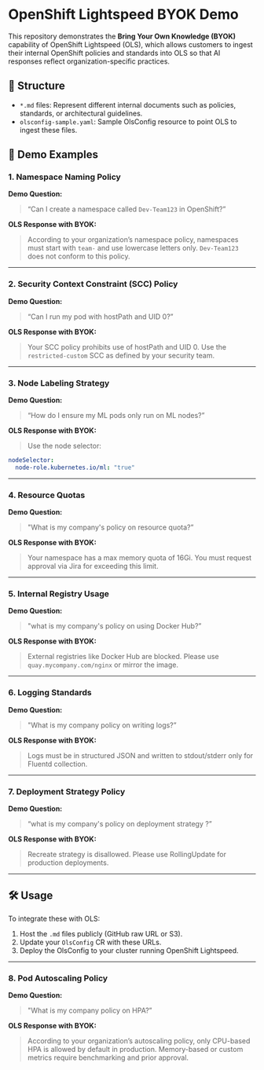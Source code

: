 # OpenShift Lightspeed BYOK Demo

This repository demonstrates the **Bring Your Own Knowledge (BYOK)** capability of OpenShift Lightspeed (OLS), which allows customers to ingest their internal OpenShift policies and standards into OLS so that AI responses reflect organization-specific practices.

## 📁 Structure

- `*.md` files: Represent different internal documents such as policies, standards, or architectural guidelines.
- `olsconfig-sample.yaml`: Sample OlsConfig resource to point OLS to ingest these files.

## 🧪 Demo Examples

### 1. Namespace Naming Policy
**Demo Question:**  
> “Can I create a namespace called `Dev-Team123` in OpenShift?”

**OLS Response with BYOK:**  
> According to your organization’s namespace policy, namespaces must start with `team-` and use lowercase letters only. `Dev-Team123` does not conform to this policy.

---

### 2. Security Context Constraint (SCC) Policy  
**Demo Question:**  
> “Can I run my pod with hostPath and UID 0?”

**OLS Response with BYOK:**  
> Your SCC policy prohibits use of hostPath and UID 0. Use the `restricted-custom` SCC as defined by your security team.

---

### 3. Node Labeling Strategy  
**Demo Question:**  
> “How do I ensure my ML pods only run on ML nodes?”

**OLS Response with BYOK:**  
> Use the node selector:
```yaml
nodeSelector:
  node-role.kubernetes.io/ml: "true"
```

---

### 4. Resource Quotas  
**Demo Question:**  
> "What is my company's policy on resource quota?”

**OLS Response with BYOK:**  
> Your namespace has a max memory quota of 16Gi. You must request approval via Jira for exceeding this limit.

---

### 5. Internal Registry Usage  
**Demo Question:**  
> "what is my company's policy on using Docker Hub?”

**OLS Response with BYOK:**  
> External registries like Docker Hub are blocked. Please use `quay.mycompany.com/nginx` or mirror the image.

---

### 6. Logging Standards  
**Demo Question:**  
> "What is my company policy on writing logs?”

**OLS Response with BYOK:**  
> Logs must be in structured JSON and written to stdout/stderr only for Fluentd collection.

---

### 7. Deployment Strategy Policy  
**Demo Question:**  
> “what is my company's policy on deployment strategy ?”

**OLS Response with BYOK:**  
> Recreate strategy is disallowed. Please use RollingUpdate for production deployments.

---

## 🛠️ Usage

To integrate these with OLS:
1. Host the `.md` files publicly (GitHub raw URL or S3).
2. Update your `OlsConfig` CR with these URLs.
3. Deploy the OlsConfig to your cluster running OpenShift Lightspeed.



---

### 8. Pod Autoscaling Policy  
**Demo Question:**  
> "What is my company policy on HPA?”

**OLS Response with BYOK:**  
> According to your organization’s autoscaling policy, only CPU-based HPA is allowed by default in production. Memory-based or custom metrics require benchmarking and prior approval.
